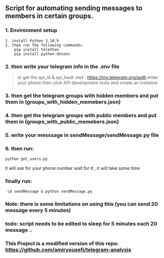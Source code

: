 ## Script for automating sending messages to members in certain groups.
### 1.  Environment setup
	1. install Python 3.10.9
	2. then run the following commands:
	    pip install telethon
	    pip install python-dotenv
### 2.  then write your telegram info in the .env file
> to get the api_id & api_hash visit : https://my.telegram.org/auth enter your phone then click API development tools and create an instance 

### 3. then get the telegram groups with hidden members and put them in (groups_with_hidden_memebers.json)
### 4. then get the telegram groups with public members and put them in (groups_with_public_memebers.json)

### 5. write your messsage in sendMessage/sendMessage.py file 
### 6. then run:
    python get_users.py  
   it will ask for your phone number
   wait for it , it will take some time
### finally run:
     cd sendMessage & python sendMessage.py
 
### Note: there is some limitations on using this (you can send 20 message every 5 minutes)
### todo: script needs to be edited to sleep for 5 minutes each 20 message ..
### This Project is a modified version of this repo: https://github.com/amiryousefi/telegram-analysis
